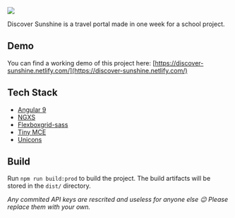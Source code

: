 ![](https://i.ibb.co/f0xGgDf/discover-sunshine-banner.png)

Discover Sunshine is a travel portal made in one week for a school project.

## Demo
You can find a working demo of this project here:
[https://discover-sunshine.netlify.com/](https://discover-sunshine.netlify.com/)

## Tech Stack
- [Angular 9](http://angular.io/)
- [NGXS](https://www.ngxs.io/)
- [Flexboxgrid-sass](http://hugeinc.github.io/flexboxgrid-sass)
- [Tiny MCE](https://www.tiny.cloud/)
- [Unicons](https://iconscout.com/unicons)

## Build

Run `npm run build:prod` to build the project. The build artifacts will be stored in the `dist/` directory.


*Any commited API keys are rescrited and useless for anyone else 😉 Please replace them with your own.*
